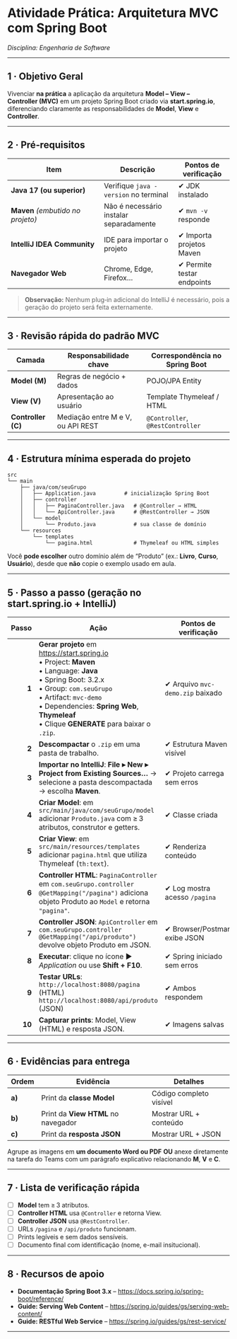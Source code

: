 # Atividade Prática: Arquitetura MVC com Spring Boot 

*Disciplina: Engenharia de Software*  

---

## 1 · Objetivo Geral  
Vivenciar **na prática** a aplicação da arquitetura **Model – View – Controller (MVC)** em um projeto Spring Boot criado via **start.spring.io**, diferenciando claramente as responsabilidades de **Model**, **View** e **Controller**.

---

## 2 · Pré‑requisitos  

| Item | Descrição | Pontos de verificação |
|------|-----------|-----------------------|
| **Java 17 (ou superior)** | Verifique `java -version` no terminal | ✔ JDK instalado |
| **Maven** *(embutido no projeto)* | Não é necessário instalar separadamente | ✔ `mvn -v` responde |
| **IntelliJ IDEA Community** | IDE para importar o projeto | ✔ Importa projetos Maven |
| **Navegador Web** | Chrome, Edge, Firefox… | ✔ Permite testar endpoints |

> **Observação:** Nenhum plug‑in adicional do IntelliJ é necessário, pois a geração do projeto será feita externamente.

---

## 3 · Revisão rápida do padrão MVC  

| Camada | Responsabilidade chave | Correspondência no Spring Boot |
|--------|------------------------|--------------------------------|
| **Model (M)** | Regras de negócio + dados | POJO/JPA Entity |
| **View (V)** | Apresentação ao usuário | Template Thymeleaf / HTML |
| **Controller (C)** | Mediação entre M e V, ou API REST | `@Controller`, `@RestController` |

---

## 4 · Estrutura mínima esperada do projeto  

```
src
└── main
    ├── java/com/seuGrupo
    │   ├── Application.java         # inicialização Spring Boot
    │   ├── controller
    │   │   ├── PaginaController.java   # @Controller → HTML
    │   │   └── ApiController.java      # @RestController → JSON
    │   └── model
    │       └── Produto.java            # sua classe de domínio
    └── resources
        └── templates
            └── pagina.html             # Thymeleaf ou HTML simples
```

Você **pode escolher** outro domínio além de “Produto” (ex.: **Livro**, **Curso**, **Usuário**), desde que **não** copie o exemplo usado em aula.

---

## 5 · Passo a passo (geração no start.spring.io + IntelliJ)

| Passo | Ação | Pontos de verificação |
|------:|------|-----------------------|
| **1** | **Gerar projeto** em <https://start.spring.io> <br>• Project: **Maven** <br>• Language: **Java** <br>• Spring Boot: 3.2.x <br>• Group: `com.seuGrupo` <br>• Artifact: `mvc-demo` <br>• Dependencies: **Spring Web**, **Thymeleaf** <br>• Clique **GENERATE** para baixar o `.zip`. | ✔ Arquivo `mvc-demo.zip` baixado |
| **2** | **Descompactar** o `.zip` em uma pasta de trabalho. | ✔ Estrutura Maven visível |
| **3** | **Importar no IntelliJ**: **File ▸ New ▸ Project from Existing Sources…** → selecione a pasta descompactada → escolha **Maven**. | ✔ Projeto carrega sem erros |
| **4** | **Criar Model**: em `src/main/java/com/seuGrupo/model` adicionar `Produto.java` com ≥ 3 atributos, construtor e getters. | ✔ Classe criada |
| **5** | **Criar View**: em `src/main/resources/templates` adicionar `pagina.html` que utiliza Thymeleaf (`th:text`). | ✔ Renderiza conteúdo |
| **6** | **Controller HTML**: `PaginaController` em `com.seuGrupo.controller` <br>`@GetMapping("/pagina")` adiciona objeto Produto ao `Model` e retorna `"pagina"`. | ✔ Log mostra acesso `/pagina` |
| **7** | **Controller JSON**: `ApiController` em `com.seuGrupo.controller` <br>`@GetMapping("/api/produto")` devolve objeto Produto em JSON. | ✔ Browser/Postman exibe JSON |
| **8** | **Executar**: clique no ícone ▶️ *Application* ou use **Shift + F10**. | ✔ Spring iniciado sem erros |
| **9** | **Testar URLs**: <br>`http://localhost:8080/pagina` (HTML) <br>`http://localhost:8080/api/produto` (JSON) | ✔ Ambos respondem |
| **10** | **Capturar prints**: Model, View (HTML) e resposta JSON. | ✔ Imagens salvas |

---

## 6 · Evidências para entrega  

| Ordem | Evidência | Detalhes |
|-------|-----------|----------|
| **a)** | Print da **classe Model** | Código completo visível |
| **b)** | Print da **View HTML** no navegador | Mostrar URL + conteúdo |
| **c)** | Print da **resposta JSON** | Mostrar URL + JSON |

Agrupe as imagens em **um documento Word ou PDF** **OU** anexe diretamente na tarefa do Teams com um parágrafo explicativo relacionando **M**, **V** e **C**.

---

## 7 · Lista de verificação rápida  

- [ ] **Model** tem ≥ 3 atributos.  
- [ ] **Controller HTML** usa `@Controller` e retorna View.  
- [ ] **Controller JSON** usa `@RestController`.  
- [ ] URLs `/pagina` e `/api/produto` funcionam.  
- [ ] Prints legíveis e sem dados sensíveis.  
- [ ] Documento final com identificação (nome, e-mail insitucional).

---


## 8 · Recursos de apoio  

- **Documentação Spring Boot 3.x** – <https://docs.spring.io/spring-boot/reference/>  
- **Guide: Serving Web Content** – <https://spring.io/guides/gs/serving-web-content/>  
- **Guide: RESTful Web Service** – <https://spring.io/guides/gs/rest-service/>  

---
